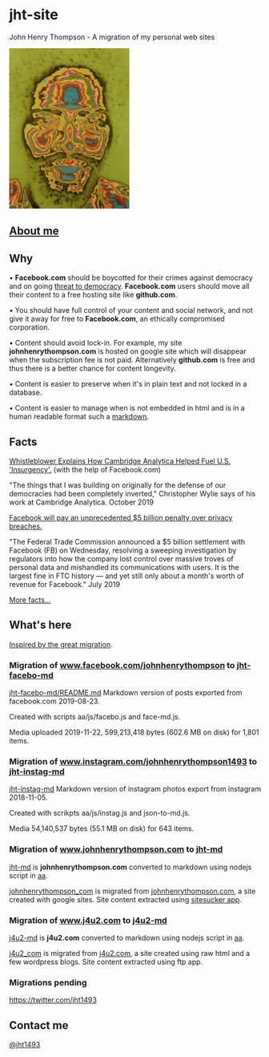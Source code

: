 # jht-site

John Henry Thompson - A migration of my personal web sites

[![](aa/media/colorized-jht_height=320&width=240.jpg)](aa/media/colorized-jht_height=320&width=240.jpg)

## [About me](jht-md/README.md)

## Why

• **Facebook.com** should be boycotted for their crimes against democracy and on going [threat to democracy](https://www.npr.org/2019/10/23/772075523/mark-zuckerberg-offers-a-choice-the-facebook-way-or-the-china-way). **Facebook.com** users should move all their content to a free hosting site like **github.com**.

• You should have full control of your content and social network, and not give it away for free to **Facebook.com**, an ethically compromised corporation.

• Content should avoid lock-in. For example, my site **johnhenrythompson.com** is hosted on google site which will disappear when the subscription fee is not paid. Alternatively **github.com** is free and thus there is a better chance for content longevity.

• Content is easier to preserve when it's in plain text and not locked in a database.

• Content is easier to manage when is not embedded in html and is in a human readable format such a [markdown](https://daringfireball.net/projects/markdown/).

## Facts

[Whistleblower Explains How Cambridge Analytica Helped Fuel U.S. 'Insurgency'.](https://www.npr.org/2019/10/08/768216311/whistleblower-explains-how-cambridge-analytica-helped-fuel-u-s-insurgency) (with the help of Facebook.com)

"The things that I was building on originally for the defense of our democracies had been completely inverted," Christopher Wylie says of his work at Cambridge Analytica.
October 2019

[Facebook will pay an unprecedented \$5 billion penalty over privacy breaches.](https://www.cnn.com/2019/07/24/tech/facebook-ftc-settlement/index.html)

"The Federal Trade Commission announced a \$5 billion settlement with Facebook (FB) on Wednesday, resolving a sweeping investigation by regulators into how the company lost control over massive troves of personal data and mishandled its communications with users. It is the largest fine in FTC history — and yet still only about a month's worth of revenue for Facebook."
July 2019

[More facts...](facts.md)

## What's here

[Inspired by the great migration](<https://en.wikipedia.org/wiki/Great_Migration_(African_American)>).

### Migration of www.facebook.com/johnhenrythompson to [jht-facebo-md](jht-facebo-md/README.md)

[jht-facebo-md/README.md](jht-facebo-md/README.md) Markdown version of posts exported from facebook.com 2019-08-23.

Created with scripts aa/js/facebo.js and face-md.js.

Media uploaded 2019-11-22, 599,213,418 bytes (602.6 MB on disk) for 1,801 items.

### Migration of www.instagram.com/johnhenrythompson1493 to [jht-instag-md](jht-instag-md/README.md)

[jht-instag-md](jht-instag-md/README.md) Markdown version of instagram photos export from instagram 2018-11-05.

Created with scrikpts aa/js/instag.js and json-to-md.js.

Media 54,140,537 bytes (55.1 MB on disk) for 643 items.

### Migration of www.johnhenrythompson.com to [jht-md](jht-md/README.md)

[jht-md](jht-md/README.md) is **johnhenrythompson.com** converted to markdown using nodejs script in [aa](aa).

[johnhenrythompson_com](aa/johnhenrythompson_com) is migrated from [johnhenrythompson.com](http://www.johnhenrythompson.com), a site created with google sites. Site content extracted using [sitesucker app](https://ricks-apps.com/osx/sitesucker/).

### Migration of www.j4u2.com to [j4u2-md](j4u2-md/jht/index.md)

[j4u2-md](j4u2-md) is **j4u2.com** converted to markdown using nodejs script in [aa](aa).

[j4u2_com](aa/j4u2_com) is migrated from [j4u2.com](http://j4u2.com), a site created using raw html and a few wordpress blogs. Site content extracted using ftp app.

### Migrations pending

https://twitter.com/jht1493

## Contact me

[@jht1493](https://twitter.com/jht1493)
